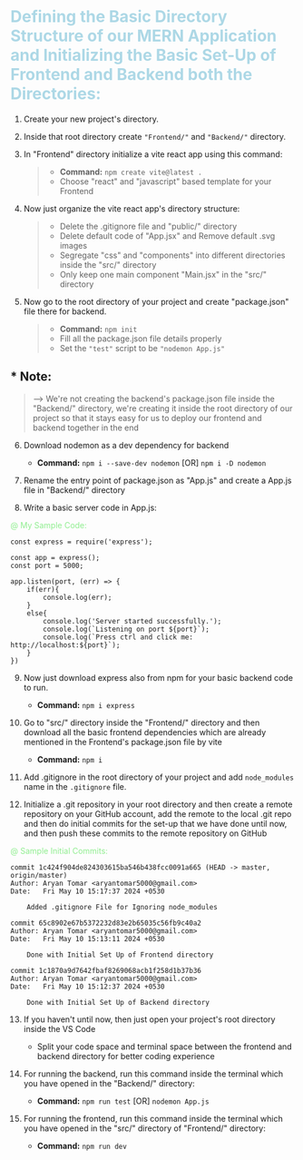 # <span style="color: lightblue"> Defining the Basic Directory Structure of our MERN Application and Initializing the Basic Set-Up of Frontend and Backend both the Directories: </span> 


1. Create your new project's directory. 


2. Inside that root directory create ``` "Frontend/" ``` and ``` "Backend/" ``` directory. 


3. In "Frontend" directory initialize a vite react app using this command: 
    > - __Command:__ ``` npm create vite@latest . ```
    > - Choose "react" and "javascript" based template for your Frontend 


4. Now just organize the vite react app's directory structure: 
    > - Delete the .gitignore file and "public/" directory 
    > - Delete default code of "App.jsx" and Remove default .svg images 
    > - Segregate "css" and "components" into different directories inside the "src/" directory 
    > - Only keep one main component "Main.jsx" in the "src/" directory 


5. Now go to the root directory of your project and create "package.json" file there for backend. 
    > - __Command:__ ``` npm init ```
    > - Fill all the package.json file details properly 
    > - Set the ``` "test" ``` script to be ``` "nodemon App.js" ```

  ## * Note:  
  > --> We're not creating the backend's package.json file inside the "Backend/" directory, we're creating it inside the root directory of our project so that it stays easy for us to deploy our frontend and backend together in the end 


6. Download nodemon as a dev dependency for backend 
    - __Command:__ ``` npm i --save-dev nodemon ``` [OR] ``` npm i -D nodemon ```


7. Rename the entry point of package.json as "App.js" and create a App.js file in "Backend/" directory 
 

8. Write a basic server code in App.js: 

<span style="color: lightgreen"> @ My Sample Code: </span>

```
const express = require('express'); 

const app = express(); 
const port = 5000; 

app.listen(port, (err) => {
    if(err){
        console.log(err); 
    } 
    else{
        console.log('Server started successfully.'); 
        console.log(`Listening on port ${port}`); 
        console.log(`Press ctrl and click me: http://localhost:${port}`); 
    }
})
```


9. Now just download express also from npm for your basic backend code to run. 
    - __Command:__ ``` npm i express ```


10. Go to "src/" directory inside the "Frontend/" directory and then download all the basic frontend dependencies which are already mentioned in the Frontend's package.json file by vite 
    - __Command:__ ``` npm i ```


11. Add .gitignore in the root directory of your project and add ``` node_modules ``` name in the ``` .gitignore ``` file. 


12. Initialize a .git repository in your root directory and then create a remote repository on your GitHub account, add the remote to the local .git repo and then do initial commits for the set-up that we have done until now, and then push these commits to the remote repository on GitHub 

<span style="color: lightgreen"> @ Sample Initial Commits: </span> 

```
commit 1c424f904de824303615ba546b438fcc0091a665 (HEAD -> master, origin/master)
Author: Aryan Tomar <aryantomar5000@gmail.com>
Date:   Fri May 10 15:17:37 2024 +0530

    Added .gitignore File for Ignoring node_modules

commit 65c8902e67b5372232d83e2b65035c56fb9c40a2
Author: Aryan Tomar <aryantomar5000@gmail.com>
Date:   Fri May 10 15:13:11 2024 +0530

    Done with Initial Set Up of Frontend directory

commit 1c1870a9d7642fbaf8269068acb1f258d1b37b36
Author: Aryan Tomar <aryantomar5000@gmail.com>
Date:   Fri May 10 15:12:37 2024 +0530

    Done with Initial Set Up of Backend directory
```


13. If you haven't until now, then just open your project's root directory inside the VS Code 
    - Split your code space and terminal space between the frontend and backend directory for better coding experience 


14. For running the backend, run this command inside the terminal which you have opened in the "Backend/" directory: 
    - __Command:__ ``` npm run test ``` [OR] ``` nodemon App.js ``` 


15. For running the frontend, run this command inside the terminal which you have opened in the "src/" directory of "Frontend/" directory: 
    - __Command:__ ``` npm run dev ``` 





